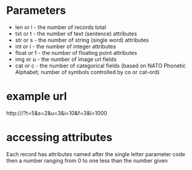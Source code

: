 # Parameters

* len or l - the number of records total
* txt or t - the number of text (sentence) attributes
* str or s - the number of string (single word) attributes
* int or i - the number of integer attributes
* float or f - the number of floating point attributes
* img or u - the number of image url fields
* cat or c - the number of categorical fields (based on NATO Phonetic Alphabet; number of symbols controlled by co or cat-ord)
# example url
http://<base url>/?t=5&s=2&u=3&i=10&f=3&l=1000

# accessing attributes
Each record has attributes named after the single letter parameter code then a number ranging from 0 to one less than the number given
